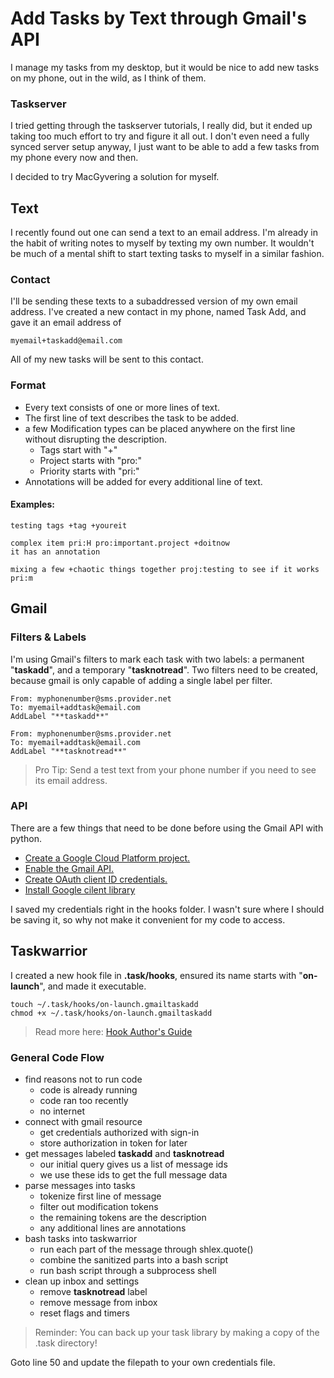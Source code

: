 # Add Tasks by Text through Gmail's API

I manage my tasks from my desktop, but it would be nice to add new tasks on my phone, out in the wild, as I think of them.

### Taskserver
I tried getting through the taskserver tutorials, I really did, but it ended up taking too much effort to try and figure it all out. I don't even need a fully synced server setup anyway, I just want to be able to add a few tasks from my phone every now and then.

I decided to try MacGyvering a solution for myself.

## Text
I recently found out one can send a text to an email address. I'm already in the habit of writing notes to myself by texting my own number. It wouldn't be much of a mental shift to start texting tasks to myself in a similar fashion.

### Contact
I'll be sending these texts to a subaddressed version of my own email address. I've created a new contact in my phone, named Task Add, and gave it an email address of 

    myemail+taskadd@email.com

All of my new tasks will be sent to this contact.

### Format
* Every text consists of one or more lines of text.
* The first line of text describes the task to be added.
* a few Modification types can be placed anywhere on the first line without disrupting the description.
  * Tags start with "+"
  * Project starts with "pro:"
  * Priority starts with "pri:"
* Annotations will be added for every additional line of text.

#### Examples:
```
testing tags +tag +youreit
```
```
complex item pri:H pro:important.project +doitnow  
it has an annotation
```
```
mixing a few +chaotic things together proj:testing to see if it works pri:m
```

## Gmail 
### Filters & Labels
I'm using Gmail's filters to mark each task with two labels: a permanent "**taskadd**", and a temporary "**tasknotread**".
Two filters need to be created, because gmail is only capable of adding a single label per filter.
```
From: myphonenumber@sms.provider.net
To: myemail+addtask@email.com
AddLabel "**taskadd**"
```
```
From: myphonenumber@sms.provider.net
To: myemail+addtask@email.com
AddLabel "**tasknotread**"
```
> Pro Tip: Send a test text from your phone number if you need to see its email address.

### API
There are a few things that need to be done before using the Gmail API with python.

* [Create a Google Cloud Platform project.](https://developers.google.com/workspace/guides/create-project)
* [Enable the Gmail API.](https://developers.google.com/workspace/guides/enable-apis)
* [Create OAuth client ID credentials.](https://developers.google.com/workspace/guides/create-credentials#oauth-client-id)
* [Install Google cilent library](https://developers.google.com/gmail/api/quickstart/python#step_1_install_the_google_client_library)

I saved my credentials right in the hooks folder. I wasn't sure where I should be saving it, so why not make it convenient for my code to access.

## Taskwarrior
I created a new hook file in **.task/hooks**, ensured its name starts with "**on-launch**", and made it executable.

    touch ~/.task/hooks/on-launch.gmailtaskadd
    chmod +x ~/.task/hooks/on-launch.gmailtaskadd

> Read more here: [Hook Author's Guide](https://taskwarrior.org/docs/hooks_guide/)

### General Code Flow
* find reasons not to run code
  * code is already running
  * code ran too recently
  * no internet
* connect with gmail resource
  * get credentials authorized with sign-in
  * store authorization in token for later
* get messages labeled **taskadd** and **tasknotread**
  * our initial query gives us a list of message ids
  * we use these ids to get the full message data
* parse messages into tasks
  * tokenize first line of message
  * filter out modification tokens
  * the remaining tokens are the description
  * any additional lines are annotations
* bash tasks into taskwarrior
  * run each part of the message through shlex.quote()
  * combine the sanitized parts into a bash script
  * run bash script through a subprocess shell
* clean up inbox and settings
  * remove **tasknotread** label
  * remove message from inbox
  * reset flags and timers

> Reminder: You can back up your task library by making a copy of the .task directory!

Goto line 50 and update the filepath to your own credentials file.
